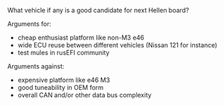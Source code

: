 What vehicle if any is a good candidate for next Hellen board?

Arguments for:
- cheap enthusiast platform like non-M3 e46
- wide ECU reuse between different vehicles (Nissan 121 for instance)
- test mules in rusEFI community

Arguments against:
- expensive platform like e46 M3
- good tuneability in OEM form
- overall CAN and/or other data bus complexity

